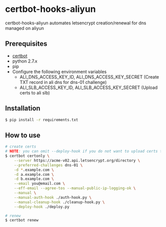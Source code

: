 # certbot-hooks-aliyun
certbot-hooks-aliyun automates letsencrypt creation/renewal for dns managed on aliyun



## Prerequisites

* [certbot](https://certbot.eff.org/docs/install.html)
* python 2.7.x
* pip
* Configure the following environment variables
  * ALI_DNS_ACCESS_KEY_ID, ALI_DNS_ACCESS_KEY_SECRET (Create TXT record in ali dns for dns-01 challenge)
  * ALI_SLB_ACCESS_KEY_ID, ALI_SLB_ACCESS_KEY_SECRET (Upload certs to ali slb)



## Installation



```sh
$ pip install -r requirements.txt
```



## How to use

```sh
# create certs
# NOTE: you can omit --deploy-hook if you do not want to upload certs to ali slb
$ certbot certonly \
	--server https://acme-v02.api.letsencrypt.org/directory \
	--preferred-challenges dns-01 \
	-d *.example.com \
	-d a.example.com \
	-d b.example.com \
	--email you@email.com \
	--eff-email --agree-tos --manual-public-ip-logging-ok \
	--manual \
	--manual-auth-hook ./auth-hook.py \
	--manual-cleanup-hook ./cleanup-hook.py \
	--deploy-hook ./deploy.py

# renew
$ certbot renew
```

